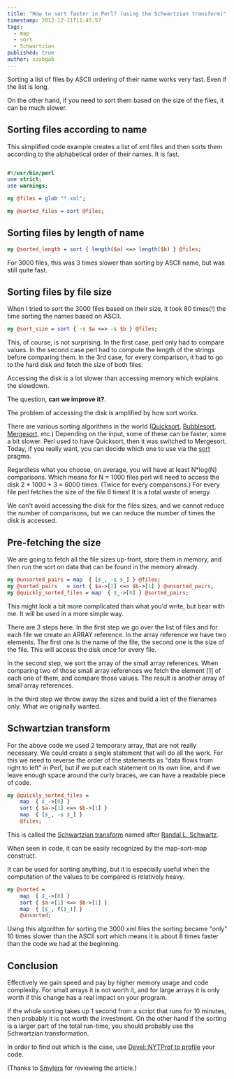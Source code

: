 ```yaml
---
title: "How to sort faster in Perl? (using the Schwartzian transform)"
timestamp: 2012-12-11T11:45:57
tags:
  - map
  - sort
  - Schwartzian
published: true
author: szabgab
---
```




Sorting a list of files by ASCII ordering of their name works very fast. Even
if the list is long.

On the other hand, if you need to sort them based on the size of the files,
it can be much slower.


## Sorting files according to name

This simplified code example creates a list of xml files and then sorts them according to the alphabetical order of
their names. It is fast.

```perl

#!/usr/bin/perl
use strict;
use warnings;

my @files = glob "*.xml";

my @sorted_files = sort @files;
```

## Sorting files by length of name

```perl
my @sorted_length = sort { length($a) <=> length($b) } @files;
```

For 3000 files, this was 3 times slower than sorting by ASCII name, but was still quite fast.

## Sorting files by file size

When I tried to sort the 3000 files based on their size, it took 80 times(!) the time sorting the names based on ASCII.

```perl
my @sort_size = sort { -s $a <=> -s $b } @files;
```

This, of course, is not surprising. In the first case, perl only had to compare values.
In the second case perl had to compute the length of the strings before comparing them.
In the 3rd case, for every comparison, it had to go to the hard disk and fetch the size of both files.

Accessing the disk is a lot slower than accessing memory which explains the slowdown.

The question, **can we improve it?**.

The problem of accessing the disk is amplified by how sort works.

There are various sorting algorithms
in the world ([Quicksort](http://en.wikipedia.org/wiki/Quicksort),
[Bubblesort](http://en.wikipedia.org/wiki/Bubblesort),
[Mergesort](http://en.wikipedia.org/wiki/Mergesort), etc.)
Depending on the input, some of these can be faster, some a bit slower. Perl used to have
Quicksort, then it was switched to Mergesort. Today, if you really want, you can decide which one to
use via the [sort](http://perldoc.perl.org/sort.html) pragma.

Regardless what you choose, on average, you will have at least N*log(N) comparisons. Which means for
N = 1000 files perl will need to access the disk 2 * 1000 * 3 = 6000 times. (Twice for every comparisons.)
For every file perl fetches the size of the file 6 times! It is a total waste of energy.

We can't avoid accessing the disk for the files sizes, and we cannot reduce the number of comparisons,
but we can reduce the number of times the disk is accessed.

## Pre-fetching the size

We are going to fetch all the file sizes up-front, store them in memory,
and then run the sort on data that can be found in the memory already.

```perl
my @unsorted_pairs = map  { [$_, -s $_] } @files;
my @sorted_pairs   = sort { $a->[1] <=> $b->[1] } @unsorted_pairs;
my @quickly_sorted_files = map  { $_->[0] } @sorted_pairs;
```

This might look a bit more complicated than what you'd write, but bear with me.
It will be used in a more simple way.

There are 3 steps here. In the first step we go over the list of files and for each file
we create an ARRAY reference. In the array reference we have two elements. The first one is
the name of the file, the second one is the size of the file. This will access the disk once
for every file.

In the second step, we sort the array of the small array references. When comparing two of those
small array references we fetch the element [1] of each one of them, and compare those values.
The result is another array of small array references.

In the third step we throw away the sizes and build a list of the filenames only.
What we originally wanted.


## Schwartzian transform

For the above code we used 2 temporary array, that are not really necessary.
We could create a single statement that will do all the work. For this we
need to reverse the order of the statements as "data flows from right to left"
in Perl, but if we put each statement on its own line, and if we leave enough
space around the curly braces, we can have a readable piece of code.

```perl
my @quickly_sorted_files =
    map  { $_->[0] }
    sort { $a->[1] <=> $b->[1] }
    map  { [$_, -s $_] }
    @files;
```

This is called the [Schwartzian transform](http://en.wikipedia.org/wiki/Schwartzian_transform)
named after [Randal L. Schwartz](http://en.wikipedia.org/wiki/Randal_L._Schwartz).

When seen in code, it can be easily recognized by the map-sort-map construct.

It can be used for sorting anything, but it is especially useful when the
computation of the values to be compared is relatively heavy.

```perl
my @sorted =
    map  { $_->[0] }
    sort { $a->[1] <=> $b->[1] }
    map  { [$_, f($_)] }
    @unsorted;
```


Using this algorithm for sorting the 3000 xml files the sorting became "only" 10 times slower than the
ASCII sort which means it is about 8 times faster than the code we had at the beginning.


## Conclusion

Effectively we gain speed and pay by higher memory usage and code complexity.
For small arrays it is not worth it, and for large arrays it is only worth if
this change has a real impact on your program.

If the whole sorting takes up 1 second from a script that runs for 10 minutes,
then probably it is not worth the investment. On the other hand if the sorting
is a larger part of the total run-time, you should probably use the Schwartzian
transformation.

In order to find out which is the case, use <a href="https://metacpan.org/pod/Devel::NYTProf">Devel::NYTProf to
profile</a> your code.

(Thanks to [Smylers](http://twitter.com/Smylers2) for reviewing the article.)
